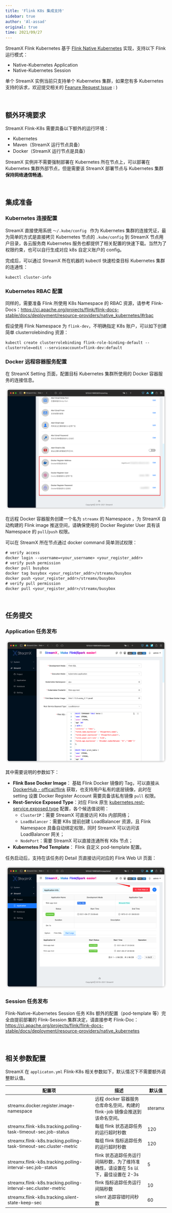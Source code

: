```yaml
---
title: 'Flink K8s 集成支持'
sidebar: true
author: 'Al-assad'
original: true
time: 2021/09/27
---
```


StreamX Flink Kubernetes 基于 [Flink Native Kubernetes](https://ci.apache.org/projects/flink/flink-docs-stable/docs/deployment/resource-providers/native_kubernetes/) 实现，支持以下 Flink 运行模式：

* Native-Kubernetes Application
* Native-Kubernetes Session

单个 StreamX 实例当前只支持单个 Kubernetes 集群，如果您有多 Kubernetes 支持的诉求，欢迎提交相关的 [Fearure Request Issue](https://github.com/streamxhub/streamx/issues) : )

<br/>

## 额外环境要求

StreamX Flink-K8s 需要具备以下额外的运行环境：

* Kubernetes
* Maven（StreamX 运行节点具备）
* Docker（StreamX 运行节点是具备）

StreamX 实例并不需要强制部署在 Kubernetes 所在节点上，可以部署在 Kubernetes 集群外部节点，但是需要该 StreamX 部署节点与 Kubernetes 集群**保持网络通信畅通**。

<br/>


## 集成准备

### Kubernetes 连接配置

StreamX 直接使用系统 `～/.kube/config ` 作为 Kubernetes 集群的连接凭证，最为简单的方式是直接拷贝 Kubernetes 节点的 `.kube/config` 到 StreamX 节点用户目录，各云服务商 Kubernetes 服务也都提供了相关配置的快速下载。当然为了权限约束，也可以自行生成对应 k8s 自定义账户的 config。

完成后，可以通过 StreamX 所在机器的 kubectl 快速检查目标 Kubernetes 集群的连通性：

```shell
kubectl cluster-info
```

### Kubernetes RBAC 配置

同样的，需要准备 Flink 所使用 K8s Namespace 的 RBAC 资源，请参考 Flink-Docs：https://ci.apache.org/projects/flink/flink-docs-stable/docs/deployment/resource-providers/native_kubernetes/#rbac

假设使用 Flink Namespace 为 `flink-dev`，不明确指定 K8s 账户，可以如下创建简单 clusterrolebinding 资源：

```
kubectl create clusterrolebinding flink-role-binding-default --clusterrole=edit --serviceaccount=flink-dev:default
```

### Docker 远程容器服务配置

在 StreamX Setting 页面，配置目标 Kubernetes 集群所使用的 Docker 容器服务的连接信息。

![image-20210927182540478](../../../asserts/docker_register_setting.png)

在远程 Docker 容器服务创建一个名为 `streamx` 的 Namespace ，为 StreamX 自动构建的 Flink image 推送空间，请确保使用的 Docker Register User 具有该  Namespace 的 `pull`/`push` 权限。

可以在 StreamX 所在节点通过 docker command 简单测试权限：

```shell
# verify access
docker login --username=<your_username> <your_register_addr>
# verify push permission
docker pull busybox
docker tag busybox <your_register_addr>/streamx/busybox
docker push <your_register_addr>/streamx/busybox
# verify pull permission
docker pull <your_register_addr>/streamx/busybox
```

<br/>

## 任务提交

### Application 任务发布

![image-20210927203759713](../../../asserts/k8s_application_submit.png)

其中需要说明的参数如下：

* **Flink Base Docker Image**： 基础 Flink Docker 镜像的 Tag，可以直接从 [DockerHub - offical/flink](https://hub.docker.com/_/flink) 获取，也支持用户私有的底层镜像，此时在 setting 设置 Docker Register Account 需要具备该私有镜像 	`pull` 权限。
* **Rest-Service Exposed Type**：对应 Flink 原生 [kubernetes.rest-service.exposed.type](https://ci.apache.org/projects/flink/flink-docs-stable/docs/deployment/config/#kubernetes) 配置，各个候选值说明：
  * `ClusterIP`：需要 StreamX 可直接访问 K8s 内部网络；
  * `LoadBalancer`：需要 K8s 提前创建 LoadBalancer 资源，且 Flink Namespace 具备自动绑定权限，同时 StreamX 可以访问该 LoadBalancer 网关；
  * `NodePort`：需要 StreamX 可以直接连通所有 K8s 节点；
* **Kubernetes Pod Template**： Flink 自定义 pod-template 配置。

任务启动后，支持在该任务的 Detail 页直接访问对应的 Flink Web UI 页面：

![image-20210927210034861](../../../asserts/k8s_app_detail.png)

### Session 任务发布

Flink-Native-Kubernetes Session 任务 K8s 额外的配置（pod-template 等）完全由提前部署的 Flink-Session 集群决定，请直接参考 Flink-Doc：https://ci.apache.org/projects/flink/flink-docs-stable/docs/deployment/resource-providers/native_kubernetes

<br/>

## 相关参数配置

StreamX 在 `applicaton.yml`  Flink-K8s 相关参数如下，默认情况下不需要额外调整默认值。

| 配置项                                                       | 描述                                                         | 默认值  |
| ------------------------------------------------------------ | ------------------------------------------------------------ | ------- |
| streamx.docker.register.image-namespace                      | 远程 docker 容器服务仓库命名空间，构建的 flink-job 镜像会推送到该命名空间。 | steramx |
| streamx.flink-k8s.tracking.polling-task-timeout-sec.job-status | 每组 flink 状态追踪任务的运行超时秒数                        | 120     |
| streamx.flink-k8s.tracking.polling-task-timeout-sec.cluster-metric | 每组 flink 指标追踪任务的运行超时秒数                        | 120     |
| streamx.flink-k8s.tracking.polling-interval-sec.job-status   | flink 状态追踪任务运行间隔秒数，为了维持准确性，请设置在 5s 以下，最佳设置在 2-3s | 5       |
| streamx.flink-k8s.tracking.polling-interval-sec.cluster-metric | flink 指标追踪任务运行间隔秒数                               | 10      |
| streamx.flink-k8s.tracking.silent-state-keep-sec             | silent 追踪容错时间秒数                                      | 60      |


